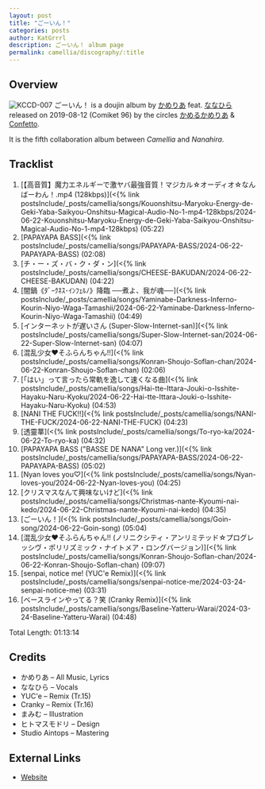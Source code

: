 ```yaml
---
layout: post
title: "ごーいん！"
categories: posts
author: KatGrrrl
description: ごーいん！ album page
permalink: camellia/discography/:title
---
```


## Overview

![KCCD-007](https://cdn.camellia.wiki/images/camellia/albums/KCCD-007.png)
ごーいん！ is a doujin album by [かめりあ](/camellia) feat. [ななひら](#) released on 2019-08-12 (Comiket 96) by the circles [かめるかめりあ](#) & [Confetto](#).

It is the fifth collaboration album between *Camellia* and *Nanahira*.

## Tracklist

1. [【高音質】魔力エネルギーで激ヤバ最強音質！マジカル☆オーディオ☆なんばーわん！.mp4 (128kbps)](<{% link postsInclude/_posts/camellia/songs/Kouonshitsu-Maryoku-Energy-de-Geki-Yaba-Saikyou-Onshitsu-Magical-Audio-No-1-mp4-128kbps/2024-06-22-Kouonshitsu-Maryoku-Energy-de-Geki-Yaba-Saikyou-Onshitsu-Magical-Audio-No-1-mp4-128kbps) (05:22)
2. [PAPAYAPA BASS](<{% link postsInclude/_posts/camellia/songs/PAPAYAPA-BASS/2024-06-22-PAPAYAPA-BASS) (02:08)
3. [チ・ー・ズ・バ・ク・ダ・ン](<{% link postsInclude/_posts/camellia/songs/CHEESE-BAKUDAN/2024-06-22-CHEESE-BAKUDAN) (04:22)
4. [闇鍋《ﾀﾞｰｸﾈｽ･ｲﾝﾌｪﾙﾉ》降臨 ──煮よ、我が魂──](<{% link postsInclude/_posts/camellia/songs/Yaminabe-Darkness-Inferno-Kourin-Niyo-Waga-Tamashii/2024-06-22-Yaminabe-Darkness-Inferno-Kourin-Niyo-Waga-Tamashii) (04:49)
5. [インターネットが遅いさん (Super-Slow-Internet-san)](<{% link postsInclude/_posts/camellia/songs/Super-Slow-Internet-san/2024-06-22-Super-Slow-Internet-san) (04:07)
6. [混乱少女♥そふらんちゃん!!](<{% link postsInclude/_posts/camellia/songs/Konran-Shoujo-Soflan-chan/2024-06-22-Konran-Shoujo-Soflan-chan) (02:06)
7. [「はい」って言ったら常軌を逸して速くなる曲](<{% link postsInclude/_posts/camellia/songs/Hai-tte-Ittara-Jouki-o-Isshite-Hayaku-Naru-Kyoku/2024-06-22-Hai-tte-Ittara-Jouki-o-Isshite-Hayaku-Naru-Kyoku) (04:53)
8. [NANI THE FUCK!!](<{% link postsInclude/_posts/camellia/songs/NANI-THE-FUCK/2024-06-22-NANI-THE-FUCK) (04:23)
9. [透靈蕐](<{% link postsInclude/_posts/camellia/songs/To-ryo-ka/2024-06-22-To-ryo-ka) (04:32)
10. [PAPAYAPA BASS ("BASSE DE NANA" Long ver.)](<{% link postsInclude/_posts/camellia/songs/PAPAYAPA-BASS/2024-06-22-PAPAYAPA-BASS) (05:02)
11. [Nyan loves you♡](<{% link postsInclude/_posts/camellia/songs/Nyan-loves-you/2024-06-22-Nyan-loves-you) (04:25)
12. [クリスマスなんて興味ないけど](<{% link postsInclude/_posts/camellia/songs/Christmas-nante-Kyoumi-nai-kedo/2024-06-22-Christmas-nante-Kyoumi-nai-kedo) (04:35)
13. [ごーいん！](<{% link postsInclude/_posts/camellia/songs/Goin-song/2024-06-22-Goin-song) (05:04)
14. [混乱少女♥そふらんちゃん!! (ノリニクシティ・アンリミテッド☆プログレッシヴ・ポリリズミック・ナイトメア・ロングバージョン)](<{% link postsInclude/_posts/camellia/songs/Konran-Shoujo-Soflan-chan/2024-06-22-Konran-Shoujo-Soflan-chan) (09:07)
15. [senpai, notice me! (YUC'e Remix)](<{% link postsInclude/_posts/camellia/songs/senpai-notice-me/2024-03-24-senpai-notice-me) (03:31)
16. [ベースラインやってる？笑 (Cranky Remix)](<{% link postsInclude/_posts/camellia/songs/Baseline-Yatteru-Warai/2024-03-24-Baseline-Yatteru-Warai) (04:48)

Total Length: 01:13:14

## Credits

* かめりあ – All Music, Lyrics
* ななひら – Vocals
* YUC'e – Remix (Tr.15)
* Cranky – Remix (Tr.16)
* まみむ – Illustration
* ヒトマスモドリ – Design
* Studio Aintops – Mastering

## External Links

* [Website](https://nanahira.jp/goin/)
